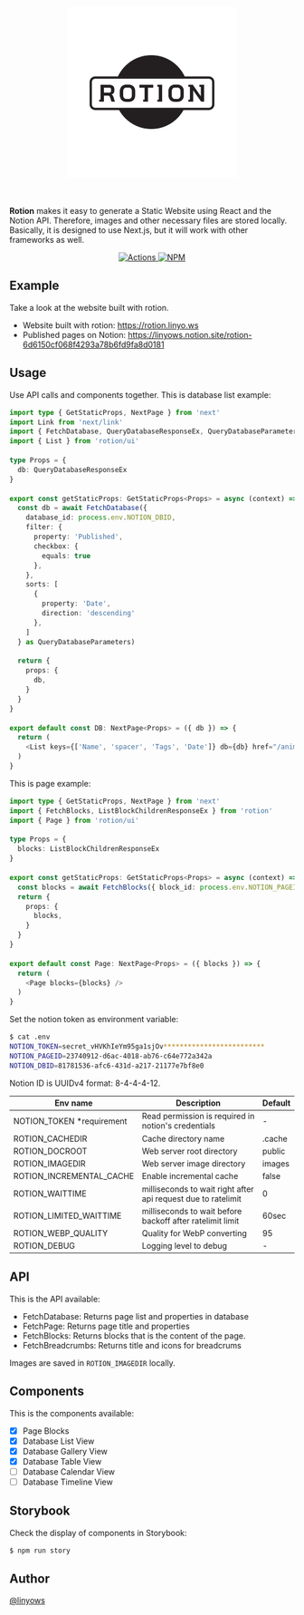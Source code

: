 <p align="center">
  <a href="https://rotion.linyo.ws">
    <picture><br><br><br>
      <source media="(prefers-color-scheme: dark)" srcset="https://github.com/linyows/rotion/blob/main/misc/rotion-dark-bg.svg?raw=true">
      <img alt="Rotion" src="https://github.com/linyows/rotion/blob/main/misc/rotion.svg?raw=true" width="300">
    </picture><br><br><br>
  </a>
</p>

<strong>Rotion</strong> makes it easy to generate a Static Website using React and the Notion API.
Therefore, images and other necessary files are stored locally. Basically, it is designed to use Next.js, but it will work with other frameworks as well.

<p align="center">
  <a href="https://github.com/linyows/rotion/actions" title="actions">
    <img alt="Actions" src="https://img.shields.io/github/actions/workflow/status/linyows/rotion/build.yml?branch=main&style=for-the-badge&labelColor=000000">
  </a>
  <a href="https://www.npmjs.com/package/rotion" title="npm">
    <img alt="NPM" src="http://img.shields.io/npm/v/rotion.svg?style=for-the-badge&labelColor=000000">
  </a>
</p>

Example
--

Take a look at the website built with rotion.

- Website built with rotion: https://rotion.linyo.ws
- Published pages on Notion: https://linyows.notion.site/rotion-6d6150cf068f4293a78b6fd9fa8d0181

Usage
--

Use API calls and components together. This is database list example:

```ts
import type { GetStaticProps, NextPage } from 'next'
import Link from 'next/link'
import { FetchDatabase, QueryDatabaseResponseEx, QueryDatabaseParameters } from 'rotion'
import { List } from 'rotion/ui'

type Props = {
  db: QueryDatabaseResponseEx
}

export const getStaticProps: GetStaticProps<Props> = async (context) => {
  const db = await FetchDatabase({
    database_id: process.env.NOTION_DBID,
    filter: {
      property: 'Published',
      checkbox: {
        equals: true
      },
    },
    sorts: [
      {
        property: 'Date',
        direction: 'descending'
      },
    ]
  } as QueryDatabaseParameters)

  return {
    props: {
      db,
    }
  }
}

export default const DB: NextPage<Props> = ({ db }) => {
  return (
    <List keys={['Name', 'spacer', 'Tags', 'Date']} db={db} href="/animals/[id]" link={Link} />
  )
}
```

This is page example:

```ts
import type { GetStaticProps, NextPage } from 'next'
import { FetchBlocks, ListBlockChildrenResponseEx } from 'rotion'
import { Page } from 'rotion/ui'

type Props = {
  blocks: ListBlockChildrenResponseEx
}

export const getStaticProps: GetStaticProps<Props> = async (context) => {
  const blocks = await FetchBlocks({ block_id: process.env.NOTION_PAGEID })
  return {
    props: {
      blocks,
    }
  }
}

export default const Page: NextPage<Props> = ({ blocks }) => {
  return (
    <Page blocks={blocks} />
  )
}
```

Set the notion token as environment variable:

```sh
$ cat .env
NOTION_TOKEN=secret_vHVKhIeYm95ga1sjOv*************************
NOTION_PAGEID=23740912-d6ac-4018-ab76-c64e772a342a
NOTION_DBID=81781536-afc6-431d-a217-21177e7bf8e0
```

Notion ID is UUIDv4 format: 8-4-4-4-12.


Env name                    | Description                                                   | Default
---                         | ---                                                           | ---
NOTION_TOKEN *requirement   | Read permission is required in notion's credentials           | -
ROTION_CACHEDIR             | Cache directory name                                          | .cache
ROTION_DOCROOT              | Web server root directory                                     | public
ROTION_IMAGEDIR             | Web server image directory                                    | images
ROTION_INCREMENTAL_CACHE    | Enable incremental cache                                      | false
ROTION_WAITTIME             | milliseconds to wait right after api request due to ratelimit | 0
ROTION_LIMITED_WAITTIME     | milliseconds to wait before backoff after ratelimit limit     | 60sec
ROTION_WEBP_QUALITY         | Quality for WebP converting                                   | 95
ROTION_DEBUG                | Logging level to debug                                        | -

API
--

This is the API available:

- FetchDatabase: Returns page list and properties in database
- FetchPage: Returns page title and properties
- FetchBlocks: Returns blocks that is the content of the page.
- FetchBreadcrumbs: Returns title and icons for breadcrums

Images are saved in `ROTION_IMAGEDIR` locally.

Components
--

This is the components available:

- [x] Page Blocks
- [x] Database List View
- [x] Database Gallery View
- [x] Database Table View
- [ ] Database Calendar View
- [ ] Database Timeline View

Storybook
--

Check the display of components in Storybook:

```sh
$ npm run story
```

Author
--

[@linyows](https://github.com/linyows)
